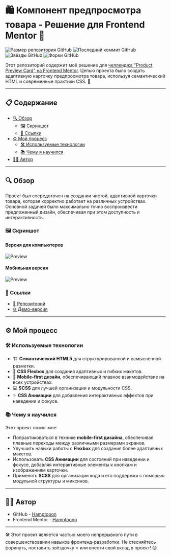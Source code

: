 # 🛍️ Компонент предпросмотра товара - Решение для Frontend Mentor 🎨

![Размер репозитория GitHub](https://img.shields.io/github/repo-size/hamptooon/product-preview-card?style=for-the-badge&color=yellow)
![Последний коммит GitHub](https://img.shields.io/github/last-commit/hamptooon/product-preview-card?style=for-the-badge&color=brightgreen)
![Звёзды GitHub](https://img.shields.io/github/stars/hamptooon/product-preview-card?style=for-the-badge&color=ff69b4)
![Форки GitHub](https://img.shields.io/github/forks/hamptooon/product-preview-card?style=for-the-badge&color=purple)

Этот репозиторий содержит моё решение для [челленджа "Product Preview Card" на Frontend Mentor](https://www.frontendmentor.io/). Целью проекта было создать адаптивную карточку предпросмотра товара, используя семантический HTML и современные практики CSS. 🚀

---

## 📋 Содержание

- [🔍 Обзор](#-обзор)
    - [🖼 Скриншот](#-скриншот)
    - [🔗 Ссылки](#-ссылки)
- [⚙️ Мой процесс](#-мой-процесс)
    - [🛠 Используемые технологии](#-используемые-технологии)
    - [📚 Чему я научился](#-чему-я-научился)
- [👨‍💻 Автор](#-автор)

---

## 🔍 Обзор

Проект был сосредоточен на создании чистой, адаптивной карточки товара, которая корректно работает на различных устройствах. Основной задачей было максимально точно воспроизвести предложенный дизайн, обеспечивая при этом доступность и интерактивность.

### 🖼 Скриншот

#### Версия для компьютеров
![Preview](./assets/preview/preview-desktop.png)

#### Мобильная версия
![Preview](./assets/preview/preview-mobile.png)

### 🔗 Ссылки

- [📂 Репозиторий](https://github.com/hamptooon/product-preview-card)
- [🌐 Демо-версия](https://hamptooon.github.io/product-preview-card)

---

## ⚙️ Мой процесс

### 🛠 Используемые технологии

- 🏗️ **Семантический HTML5** для структурированной и осмысленной разметки.
- 🎨 **CSS Flexbox** для создания адаптивных и гибких макетов.
- 📱 **Mobile-first дизайн**, обеспечивающий плавное взаимодействие на всех устройствах.
- 💻 **SCSS** для лучшей организации и модульности CSS.
- ✨ **CSS Анимации** для добавления интерактивных эффектов при наведении и фокусе.

### 📚 Чему я научился

Этот проект помог мне:

- Попрактиковаться в технике **mobile-first дизайна**, обеспечивая плавные переходы между различными размерами экранов.
- Улучшить навыки работы с **Flexbox** для создания более адаптивных макетов.
- Использовать **CSS Анимации** для состояний при наведении и фокусе, добавляя интерактивные элементы к кнопкам и изображениям карточки.
- Применять **SCSS** для организации кода и его поддержки с помощью модульной структуры и миксинов.

---

## 👨‍💻 Автор

- GitHub - [Hamptooon](https://github.com/hamptooon)
- Frontend Mentor - [Hamptooon](https://www.frontendmentor.io/profile/Hamptooon)

---

🛠 Этот проект является частью моего непрерывного пути в совершенствовании навыков фронтенд-разработки. Не стесняйтесь форкнуть, поставить звёздочку ⭐ или внести свой вклад в проект! 😊